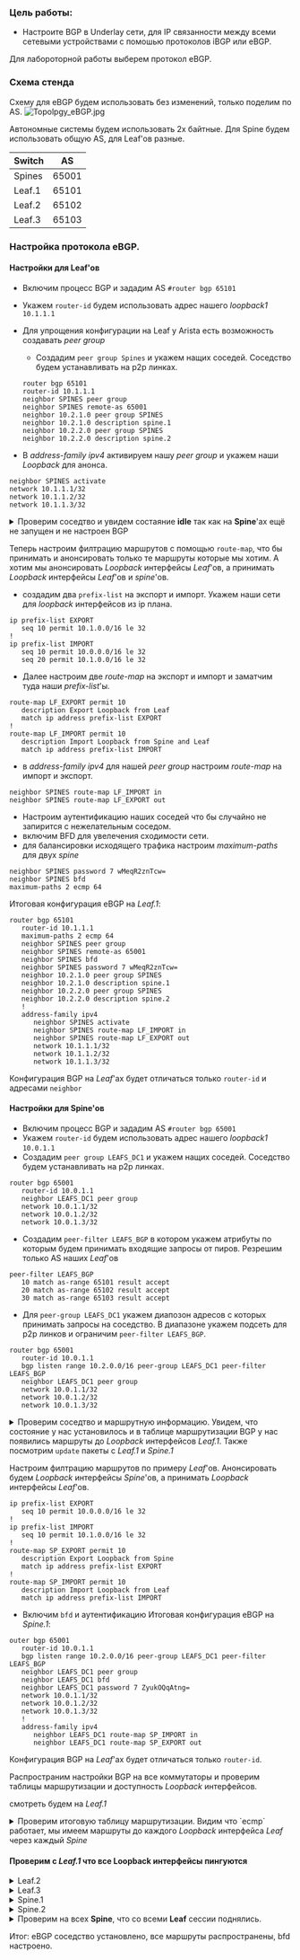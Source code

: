 ### Цель работы:
 - Настроите BGP в Underlay сети, для IP связанности между всеми сетевыми устройствами с помошью протоколов iBGP или eBGP.

 Для лабороторной работы выберем протокол eBGP.

### Схема стенда
Схему для eBGP будем использовать без изменений, только поделим по AS.
![Topolpgy_eBGP.jpg](/Lab4/Topolpgy_eBGP.jpg)

Автономные системы будем использовать 2х байтные. 
Для Spine будем использовать общую AS, для Leaf'ов разные.

|Switch| AS |
|----|----|
|Spines|65001|
|Leaf.1|65101|
|Leaf.2|65102|
|Leaf.3|65103|

### Настройка протокола eBGP.

#### Настройки для Leaf'ов
- Включим процесс BGP и зададим AS `#router bgp 65101`
- Укажем `router-id` будем использовать адрес нашего _loopback1_ `10.1.1.1`
- Для упрощения конфигурации на Leaf у Arista есть возможность создавать _peer group_
  - Создадим `peer group Spines` и укажем нащих соседей. Соседство будем устанавливать на p2p линках.

  ```
  router bgp 65101
  router-id 10.1.1.1
  neighbor SPINES peer group
  neighbor SPINES remote-as 65001
  neighbor 10.2.1.0 peer group SPINES
  neighbor 10.2.1.0 description spine.1
  neighbor 10.2.2.0 peer group SPINES
  neighbor 10.2.2.0 description spine.2
  ```
- В  _address-family ipv4_ активируем нашу _peer group_ и укажем наши _Loopback_ для анонса.
```
neighbor SPINES activate
network 10.1.1.1/32
network 10.1.1.2/32
network 10.1.1.3/32
```
<details>
<summary>Проверим соседтво и увидем состаяние <b>idle</b> так как на <b>Spine</b>'ах ещё не запущен и не настроен BGP</summary>

```
Leaf.1#show ip bgp peer-group SPINES
BGP peer-group is SPINES, remote AS 65001, peer-group external
  BGP version 4
  Static peer-group members:
    VRF default:
      10.2.1.0, state: Idle
        Negotiated MP Capabilities:
            IPv4 Unicast: No
            IPv6 Unicast: No
            IPv4 SR-TE: No
            IPv6 SR-TE: No
      10.2.2.0, state: Idle
        Negotiated MP Capabilities:
            IPv4 Unicast: No
            IPv6 Unicast: No
            IPv4 SR-TE: No
            IPv6 SR-TE: No

```
</details>

Теперь настроим филтрацию маршрутов с помощью `route-map`, что бы принимать и анонсировать только те маршруты которые мы хотим. А хотим мы анонсировать _Loopback_ интерфейсы _Leaf_'ов, а принимать _Loopback_ интерфейсы _Leaf_'ов и _spine_'ов.
- создадим два `prefix-list` на экспорт и импорт. Укажем наши сети для _loopback_ интерфейсов из ip плана.
```
ip prefix-list EXPORT
   seq 10 permit 10.1.0.0/16 le 32
!
ip prefix-list IMPORT
   seq 10 permit 10.0.0.0/16 le 32
   seq 20 permit 10.1.0.0/16 le 32
```
- Далее настроим две _route-map_ на экспорт и импорт и заматчим туда наши _prefix-list_'ы.
```
route-map LF_EXPORT permit 10
   description Export Loopback from Leaf
   match ip address prefix-list EXPORT
!
route-map LF_IMPORT permit 10
   description Import Loopback from Spine and Leaf
   match ip address prefix-list IMPORT
```
- в _address-family ipv4_ для нашей _peer group_ настроим _route-map_ на импорт и экспорт.
```
neighbor SPINES route-map LF_IMPORT in
neighbor SPINES route-map LF_EXPORT out
```
- Настроим аутентификацию наших соседей что бы случайно не запирится с нежелательным соседом.
- включим BFD для увелечения сходимости сети.
- для балансировки исходящего трафика настроим _maximum-paths_ для двух _spine_
```
neighbor SPINES password 7 wMeqR2znTcw=
neighbor SPINES bfd
maximum-paths 2 ecmp 64
```
Итоговая конфигурация eBGP на _Leaf.1_:

```
router bgp 65101
   router-id 10.1.1.1
   maximum-paths 2 ecmp 64
   neighbor SPINES peer group
   neighbor SPINES remote-as 65001
   neighbor SPINES bfd
   neighbor SPINES password 7 wMeqR2znTcw=
   neighbor 10.2.1.0 peer group SPINES
   neighbor 10.2.1.0 description spine.1
   neighbor 10.2.2.0 peer group SPINES
   neighbor 10.2.2.0 description spine.2
   !
   address-family ipv4
      neighbor SPINES activate
      neighbor SPINES route-map LF_IMPORT in
      neighbor SPINES route-map LF_EXPORT out
      network 10.1.1.1/32
      network 10.1.1.2/32
      network 10.1.1.3/32
```
Конфигурация BGP на _Leaf_'ах будет отличаться только `router-id` и адресами `neighbor`

#### Настройки для Spine'ов
- Включим процесс BGP и зададим AS `#router bgp 65001`
- Укажем `router-id` будем использовать адрес нашего _loopback1_ `10.0.1.1`
- Создадим `peer group LEAFS_DC1` и укажем нащих соседей. Соседство будем устанавливать на p2p линках.
```
router bgp 65001
   router-id 10.0.1.1
   neighbor LEAFS_DC1 peer group
   network 10.0.1.1/32
   network 10.0.1.2/32
   network 10.0.1.3/32
```
- Создадим `peer-filter LEAFS_BGP` в котором укажем атрибуты по которым будем принимать входящие запросы от пиров. Резрешим только AS наших _Leaf_'ов

```
peer-filter LEAFS_BGP
   10 match as-range 65101 result accept
   20 match as-range 65102 result accept
   30 match as-range 65103 result accept

```
- Для `peer-group LEAFS_DC1` укажем диапозон адресов с которых принимать запросы на соседство. В диапазоне укажем подсеть для p2p линков и ограничим `peer-filter LEAFS_BGP`.
```
router bgp 65001
   router-id 10.0.1.1
   bgp listen range 10.2.0.0/16 peer-group LEAFS_DC1 peer-filter LEAFS_BGP
   neighbor LEAFS_DC1 peer group
   network 10.0.1.1/32
   network 10.0.1.2/32
   network 10.0.1.3/32
```

<details>
<summary>Проверим соседтво и маршрутную информацию. Увидем, что состояние у нас установилось и в таблице маршрутизации BGP у нас появились маршруты до <i>Loopback</i> интерфейсов <i>Leaf.1</i>. Также посмотрим <code>update</code> пакеты с <i>Leaf.1</i> и <i>Spine.1</i></summary>

```
BGP peer-group is LEAFS_DC1
  BGP version 4
  Listen-range subnets:
    VRF default:
      10.2.0.0/16, peer filter LEAFS_BGP
  Dynamic peer-group members:
    VRF default:
      10.2.1.1, state: Established
        Negotiated MP Capabilities:
            IPv4 Unicast: Yes
            IPv6 Unicast: No
            IPv4 SR-TE: No
            IPv6 SR-TE: No
```
```
Spine.1#show ip bgp 
BGP routing table information for VRF default
Router identifier 10.0.1.1, local AS number 65001
Route status codes: * - valid, > - active, # - not installed, E - ECMP head, e - ECMP
                    S - Stale, c - Contributing to ECMP, b - backup, L - labeled-unicast
Origin codes: i - IGP, e - EGP, ? - incomplete
AS Path Attributes: Or-ID - Originator ID, C-LST - Cluster List, LL Nexthop - Link Local Nexthop

         Network                Next Hop            Metric  LocPref Weight  Path
 * >     10.0.1.1/32            -                     0       0       -       i
 * >     10.0.1.2/32            -                     0       0       -       i
 * >     10.0.1.3/32            -                     0       0       -       i
 * >     10.1.1.1/32            10.2.1.1              0       100     0       65101 i
 * >     10.1.1.2/32            10.2.1.1              0       100     0       65101 i
 * >     10.1.1.3/32            10.2.1.1              0       100     0       65101 i
```
<b>Leaf.1</b>

![update_leaf1.jpg](/Lab4/update_leaf1.jpg)
<b>Spine.1</b>

![update_spine1.jpg](/Lab4/update_spine1.jpg)
</details>

Настроим филтрацию маршрутов по примеру _Leaf_'ов. Анонсировать будем _Loopback_ интерфейсы _Spine_'ов, а принимать _Loopback_ интерфейсы _Leaf_'ов.
```
ip prefix-list EXPORT
   seq 10 permit 10.0.0.0/16 le 32
!
ip prefix-list IMPORT
   seq 10 permit 10.1.0.0/16 le 32
!
route-map SP_EXPORT permit 10
   description Export Loopback from Spine
   match ip address prefix-list EXPORT
!
route-map SP_IMPORT permit 10
   description Import Loopback from Leaf
   match ip address prefix-list IMPORT

```
- Включим `bfd` и аутентификацию
Итоговая конфигурация eBGP на _Spine.1_:
```
outer bgp 65001
   router-id 10.0.1.1
   bgp listen range 10.2.0.0/16 peer-group LEAFS_DC1 peer-filter LEAFS_BGP
   neighbor LEAFS_DC1 peer group
   neighbor LEAFS_DC1 bfd
   neighbor LEAFS_DC1 password 7 ZyukOQqAtng=
   network 10.0.1.1/32
   network 10.0.1.2/32
   network 10.0.1.3/32
   !
   address-family ipv4
      neighbor LEAFS_DC1 route-map SP_IMPORT in
      neighbor LEAFS_DC1 route-map SP_EXPORT out

```
Конфигурация BGP на _Leaf_'ах будет отличаться только `router-id`. 

Распространим настройки BGP на все коммутаторы и проверим таблицы маршрутизации и доступность _Loopback_ интерфейсов.

смотреть будем на _Leaf.1_

<details>
<summary>Проверим итоговую таблицу маршрутизации. Видим что `ecmp` работает, мы имеем маршруты до каждого <i>Loopback</i> интерфейса <i>Leaf</i> через каждый <i>Spine</i></summary>

```
Leaf.1#show ip bgp 
BGP routing table information for VRF default
Router identifier 10.1.1.1, local AS number 65101
Route status codes: * - valid, > - active, # - not installed, E - ECMP head, e - ECMP
                    S - Stale, c - Contributing to ECMP, b - backup, L - labeled-unicast
Origin codes: i - IGP, e - EGP, ? - incomplete
AS Path Attributes: Or-ID - Originator ID, C-LST - Cluster List, LL Nexthop - Link Local Nexthop

         Network                Next Hop            Metric  LocPref Weight  Path
 * >     10.0.1.1/32            10.2.1.0              0       100     0       65001 i
 * >     10.0.1.2/32            10.2.1.0              0       100     0       65001 i
 * >     10.0.1.3/32            10.2.1.0              0       100     0       65001 i
 * >     10.0.2.1/32            10.2.2.0              0       100     0       65001 i
 * >     10.0.2.2/32            10.2.2.0              0       100     0       65001 i
 * >     10.0.2.3/32            10.2.2.0              0       100     0       65001 i
 * >     10.1.1.1/32            -                     0       0       -       i
 * >     10.1.1.2/32            -                     0       0       -       i
 * >     10.1.1.3/32            -                     0       0       -       i
 * >Ec   10.1.2.1/32            10.2.2.0              0       100     0       65001 65102 i
 *  ec   10.1.2.1/32            10.2.1.0              0       100     0       65001 65102 i
 * >Ec   10.1.2.2/32            10.2.2.0              0       100     0       65001 65102 i
 *  ec   10.1.2.2/32            10.2.1.0              0       100     0       65001 65102 i
 * >Ec   10.1.2.3/32            10.2.2.0              0       100     0       65001 65102 i
 *  ec   10.1.2.3/32            10.2.1.0              0       100     0       65001 65102 i
 * >Ec   10.1.3.1/32            10.2.2.0              0       100     0       65001 65103 i
 *  ec   10.1.3.1/32            10.2.1.0              0       100     0       65001 65103 i
 * >Ec   10.1.3.2/32            10.2.2.0              0       100     0       65001 65103 i
 *  ec   10.1.3.2/32            10.2.1.0              0       100     0       65001 65103 i
 * >Ec   10.1.3.3/32            10.2.2.0              0       100     0       65001 65103 i
 *  ec   10.1.3.3/32            10.2.1.0              0       100     0       65001 65103 i

```
</details>

#### Проверим с _Leaf.1_ что все Loopback интерфейсы пингуются

<details>
<summary>Leaf.2</summary>

```
Leaf.1#ping 10.1.2.1 source 10.1.1.1
PING 10.1.2.1 (10.1.2.1) from 10.1.1.1 : 72(100) bytes of data.
80 bytes from 10.1.2.1: icmp_seq=1 ttl=63 time=34.2 ms
80 bytes from 10.1.2.1: icmp_seq=2 ttl=63 time=26.2 ms
80 bytes from 10.1.2.1: icmp_seq=3 ttl=63 time=18.7 ms
80 bytes from 10.1.2.1: icmp_seq=4 ttl=63 time=22.4 ms
80 bytes from 10.1.2.1: icmp_seq=5 ttl=63 time=22.3 ms

--- 10.1.2.1 ping statistics ---
5 packets transmitted, 5 received, 0% packet loss, time 110ms
rtt min/avg/max/mdev = 18.782/24.805/34.204/5.259 ms, pipe 2, ipg/ewma 27.508/29.293 ms
Leaf.1#ping 10.1.2.2 source 10.1.1.1
PING 10.1.2.2 (10.1.2.2) from 10.1.1.1 : 72(100) bytes of data.
80 bytes from 10.1.2.2: icmp_seq=1 ttl=63 time=29.6 ms
80 bytes from 10.1.2.2: icmp_seq=2 ttl=63 time=24.5 ms
80 bytes from 10.1.2.2: icmp_seq=3 ttl=63 time=21.6 ms
80 bytes from 10.1.2.2: icmp_seq=4 ttl=63 time=22.1 ms
80 bytes from 10.1.2.2: icmp_seq=5 ttl=63 time=22.0 ms

--- 10.1.2.2 ping statistics ---
5 packets transmitted, 5 received, 0% packet loss, time 84ms
rtt min/avg/max/mdev = 21.668/24.024/29.645/3.000 ms, pipe 3, ipg/ewma 21.033/26.691 ms
Leaf.1#ping 10.1.2.3 source 10.1.1.1
PING 10.1.2.3 (10.1.2.3) from 10.1.1.1 : 72(100) bytes of data.
80 bytes from 10.1.2.3: icmp_seq=1 ttl=63 time=21.8 ms
80 bytes from 10.1.2.3: icmp_seq=2 ttl=63 time=14.2 ms
80 bytes from 10.1.2.3: icmp_seq=3 ttl=63 time=15.2 ms
80 bytes from 10.1.2.3: icmp_seq=4 ttl=63 time=22.2 ms
80 bytes from 10.1.2.3: icmp_seq=5 ttl=63 time=28.1 ms

--- 10.1.2.3 ping statistics ---
5 packets transmitted, 5 received, 0% packet loss, time 62ms
rtt min/avg/max/mdev = 14.213/20.339/28.129/5.108 ms, pipe 3, ipg/ewma 15.522/21.403 ms
```
</details>

<details>
<summary>Leaf.3</summary>

```
Leaf.1#ping 10.1.3.1 source 10.1.1.1
PING 10.1.3.1 (10.1.3.1) from 10.1.1.1 : 72(100) bytes of data.
80 bytes from 10.1.3.1: icmp_seq=1 ttl=63 time=34.8 ms
80 bytes from 10.1.3.1: icmp_seq=2 ttl=63 time=23.1 ms
80 bytes from 10.1.3.1: icmp_seq=3 ttl=63 time=22.1 ms
80 bytes from 10.1.3.1: icmp_seq=4 ttl=63 time=31.9 ms
80 bytes from 10.1.3.1: icmp_seq=5 ttl=63 time=19.1 ms

--- 10.1.3.1 ping statistics ---
5 packets transmitted, 5 received, 0% packet loss, time 94ms
rtt min/avg/max/mdev = 19.120/26.253/34.825/6.057 ms, pipe 3, ipg/ewma 23.619/30.363 ms
Leaf.1#ping 10.1.3.2 source 10.1.1.1
PING 10.1.3.2 (10.1.3.2) from 10.1.1.1 : 72(100) bytes of data.
80 bytes from 10.1.3.2: icmp_seq=1 ttl=63 time=38.7 ms
80 bytes from 10.1.3.2: icmp_seq=2 ttl=63 time=30.9 ms
80 bytes from 10.1.3.2: icmp_seq=3 ttl=63 time=23.3 ms
80 bytes from 10.1.3.2: icmp_seq=4 ttl=63 time=29.7 ms
80 bytes from 10.1.3.2: icmp_seq=5 ttl=63 time=17.5 ms

--- 10.1.3.2 ping statistics ---
5 packets transmitted, 5 received, 0% packet loss, time 67ms
rtt min/avg/max/mdev = 17.593/28.083/38.792/7.183 ms, pipe 4, ipg/ewma 16.954/33.016 ms
Leaf.1#ping 10.1.3.3 source 10.1.1.1
PING 10.1.3.3 (10.1.3.3) from 10.1.1.1 : 72(100) bytes of data.
80 bytes from 10.1.3.3: icmp_seq=1 ttl=63 time=51.0 ms
80 bytes from 10.1.3.3: icmp_seq=2 ttl=63 time=46.0 ms
80 bytes from 10.1.3.3: icmp_seq=3 ttl=63 time=158 ms
80 bytes from 10.1.3.3: icmp_seq=4 ttl=63 time=152 ms

--- 10.1.3.3 ping statistics ---
5 packets transmitted, 4 received, 20% packet loss, time 89ms
rtt min/avg/max/mdev = 46.012/102.050/158.383/53.569 ms, pipe 4, ipg/ewma 22.334/75.042 ms
```
</details>

<details>
<summary>Spine.1</summary>

```
Leaf.1#ping 10.0.1.1 source 10.1.1.1
PING 10.0.1.1 (10.0.1.1) from 10.1.1.1 : 72(100) bytes of data.
80 bytes from 10.0.1.1: icmp_seq=1 ttl=64 time=23.7 ms
80 bytes from 10.0.1.1: icmp_seq=2 ttl=64 time=14.6 ms
80 bytes from 10.0.1.1: icmp_seq=3 ttl=64 time=12.8 ms
80 bytes from 10.0.1.1: icmp_seq=4 ttl=64 time=6.62 ms
80 bytes from 10.0.1.1: icmp_seq=5 ttl=64 time=8.07 ms

--- 10.0.1.1 ping statistics ---
5 packets transmitted, 5 received, 0% packet loss, time 64ms
rtt min/avg/max/mdev = 6.627/13.198/23.748/6.050 ms, pipe 3, ipg/ewma 16.165/18.115 ms
Leaf.1#ping 10.0.1.2 source 10.1.1.1
PING 10.0.1.2 (10.0.1.2) from 10.1.1.1 : 72(100) bytes of data.
80 bytes from 10.0.1.2: icmp_seq=1 ttl=64 time=16.8 ms
80 bytes from 10.0.1.2: icmp_seq=2 ttl=64 time=14.8 ms
80 bytes from 10.0.1.2: icmp_seq=3 ttl=64 time=11.9 ms
80 bytes from 10.0.1.2: icmp_seq=4 ttl=64 time=9.40 ms
80 bytes from 10.0.1.2: icmp_seq=5 ttl=64 time=8.15 ms

--- 10.0.1.2 ping statistics ---
5 packets transmitted, 5 received, 0% packet loss, time 62ms
rtt min/avg/max/mdev = 8.152/12.243/16.878/3.261 ms, pipe 2, ipg/ewma 15.724/14.327 ms
Leaf.1#ping 10.0.1.3 source 10.1.1.1
PING 10.0.1.3 (10.0.1.3) from 10.1.1.1 : 72(100) bytes of data.
80 bytes from 10.0.1.3: icmp_seq=1 ttl=64 time=22.8 ms
80 bytes from 10.0.1.3: icmp_seq=2 ttl=64 time=31.8 ms
80 bytes from 10.0.1.3: icmp_seq=3 ttl=64 time=40.5 ms
80 bytes from 10.0.1.3: icmp_seq=4 ttl=64 time=14.5 ms
80 bytes from 10.0.1.3: icmp_seq=5 ttl=64 time=9.68 ms

--- 10.0.1.3 ping statistics ---
5 packets transmitted, 5 received, 0% packet loss, time 80ms
rtt min/avg/max/mdev = 9.685/23.887/40.551/11.248 ms, pipe 3, ipg/ewma 20.069/22.725 ms
```
</details>

<details>
<summary>Spine.2 </summary>

```
Leaf.1#ping 10.0.2.1 source 10.1.1.1
PING 10.0.2.1 (10.0.2.1) from 10.1.1.1 : 72(100) bytes of data.
80 bytes from 10.0.2.1: icmp_seq=1 ttl=64 time=17.0 ms
80 bytes from 10.0.2.1: icmp_seq=2 ttl=64 time=19.1 ms
80 bytes from 10.0.2.1: icmp_seq=3 ttl=64 time=11.0 ms
80 bytes from 10.0.2.1: icmp_seq=4 ttl=64 time=10.1 ms
80 bytes from 10.0.2.1: icmp_seq=5 ttl=64 time=8.88 ms

--- 10.0.2.1 ping statistics ---
5 packets transmitted, 5 received, 0% packet loss, time 64ms
rtt min/avg/max/mdev = 8.886/13.261/19.129/4.067 ms, pipe 2, ipg/ewma 16.207/14.897 ms
Leaf.1#ping 10.0.2.2 source 10.1.1.1
PING 10.0.2.2 (10.0.2.2) from 10.1.1.1 : 72(100) bytes of data.
80 bytes from 10.0.2.2: icmp_seq=1 ttl=64 time=16.5 ms
80 bytes from 10.0.2.2: icmp_seq=2 ttl=64 time=9.50 ms
80 bytes from 10.0.2.2: icmp_seq=3 ttl=64 time=10.7 ms
80 bytes from 10.0.2.2: icmp_seq=4 ttl=64 time=10.1 ms
80 bytes from 10.0.2.2: icmp_seq=5 ttl=64 time=10.6 ms

--- 10.0.2.2 ping statistics ---
5 packets transmitted, 5 received, 0% packet loss, time 56ms
rtt min/avg/max/mdev = 9.505/11.522/16.510/2.534 ms, pipe 2, ipg/ewma 14.029/13.950 ms
Leaf.1#ping 10.0.2.3 source 10.1.1.1
PING 10.0.2.3 (10.0.2.3) from 10.1.1.1 : 72(100) bytes of data.
80 bytes from 10.0.2.3: icmp_seq=1 ttl=64 time=23.0 ms
80 bytes from 10.0.2.3: icmp_seq=2 ttl=64 time=18.0 ms
80 bytes from 10.0.2.3: icmp_seq=3 ttl=64 time=20.8 ms
80 bytes from 10.0.2.3: icmp_seq=4 ttl=64 time=13.1 ms
80 bytes from 10.0.2.3: icmp_seq=5 ttl=64 time=9.02 ms

--- 10.0.2.3 ping statistics ---
5 packets transmitted, 5 received, 0% packet loss, time 65ms
rtt min/avg/max/mdev = 9.026/16.819/23.090/5.121 ms, pipe 3, ipg/ewma 16.347/19.602 ms
```
</details>

<details>
<summary>Проверим на всех <b>Spine</b>, что со всеми <b>Leaf</b> сессии поднялись.</summary>

```
Spine.1#show bfd peers 
VRF name: default
-----------------
DstAddr       MyDisc    YourDisc  Interface/Transport    Type           LastUp 
--------- ----------- ----------- -------------------- ------- ----------------
10.2.1.1   642278866  1722446562        Ethernet1(13)  normal   12/21/24 13:41 
10.2.1.3   959512758  3382286518        Ethernet2(14)  normal   12/21/24 15:17 
10.2.1.5  2082088043  2469894083        Ethernet3(15)  normal   12/21/24 15:17 

   LastDown            LastDiag    State
-------------- ------------------- -----
         NA       No Diagnostic       Up
         NA       No Diagnostic       Up
         NA       No Diagnostic       Up
```

```
Spine.2#show bfd peers 
VRF name: default
-----------------
DstAddr       MyDisc    YourDisc  Interface/Transport    Type           LastUp 
--------- ----------- ----------- -------------------- ------- ----------------
10.2.2.1   496370478  3277325486        Ethernet1(13)  normal   12/21/24 15:51 
10.2.2.3   886698390  2589197142        Ethernet2(14)  normal   12/21/24 15:51 
10.2.2.5  3995632917   212054400        Ethernet3(15)  normal   12/21/24 15:51 

   LastDown            LastDiag    State
-------------- ------------------- -----
         NA       No Diagnostic       Up
         NA       No Diagnostic       Up
         NA       No Diagnostic       Up
```
</details>

Итог: eBGP соседство установлено, все маршруты распространены, bfd настроено.
